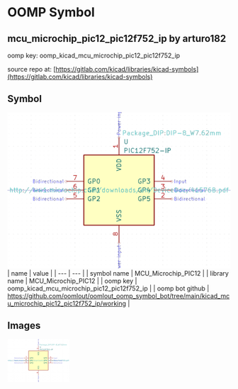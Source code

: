 # OOMP Symbol  
## mcu_microchip_pic12_pic12f752_ip  by arturo182  
  
oomp key: oomp_kicad_mcu_microchip_pic12_pic12f752_ip  
  
source repo at: [https://gitlab.com/kicad/libraries/kicad-symbols](https://gitlab.com/kicad/libraries/kicad-symbols)  
## Symbol  
  
[![working.png](working_600.png)](working.png)  
| name | value | 
| --- | --- | 
| symbol name | MCU_Microchip_PIC12 | 
| library name | MCU_Microchip_PIC12 | 
| oomp key | oomp_kicad_mcu_microchip_pic12_pic12f752_ip | 
| oomp bot github | https://github.com/oomlout/oomlout_oomp_symbol_bot/tree/main/kicad_mcu_microchip_pic12_pic12f752_ip/working | 
## Images  
  
[![working.png](working_140.png)](working.png)  
